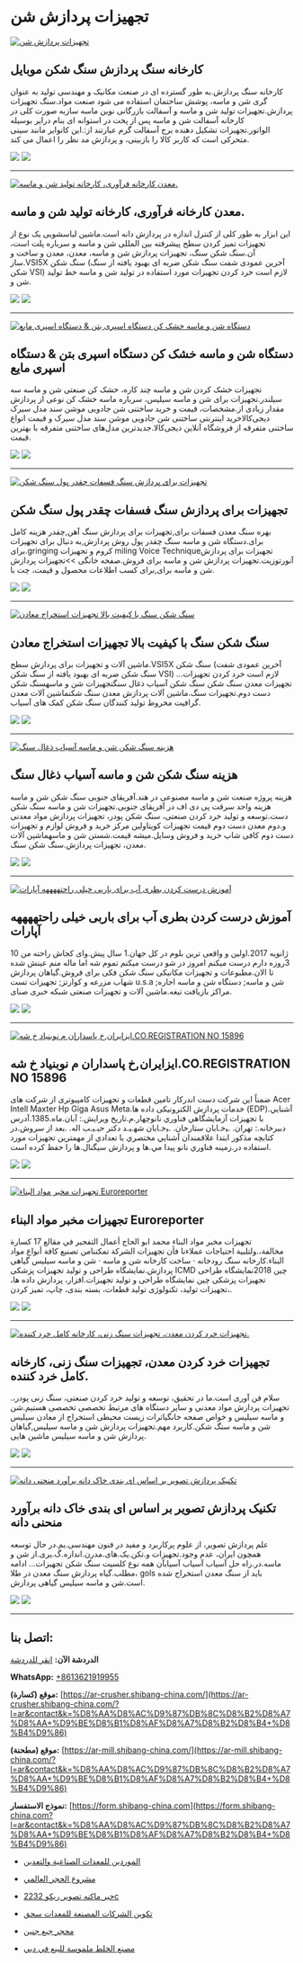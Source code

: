 # تجهیزات پردازش شن

<a href="https://swt.shibang-china.com/?l=ar&img&k=%D8%AA%D8%AC%D9%87%DB%8C%D8%B2%D8%A7%D8%AA+%D9%BE%D8%B1%D8%AF%D8%A7%D8%B2%D8%B4+%D8%B4%D9%86" target="_blank">![تجهیزات پردازش شن](http://static.shibang-china.com/all-800x300/29.jpg)</a>

## کارخانه سنگ پردازش سنگ شکن موبایل
کارخانه سنگ پردازش.به طور گسترده ای در صنعت مکانیک و مهندسی تولید به عنوان گری شن و ماسه، پوشش ساختمان استفاده می شود صنعت مواد.سنگ تجهیزات پردازش.تجهیزات تولید شن و ماسه و آسفالت بازرگانی نوین ماسه سازبه صورت کلی در کارخانه آسفالت شن و ماسه پس از پخت در استوانه ای بنام درایر بوسیله الواتور.تجهیزات تشکیل دهنده برج آسفالت گرم عبارتند از:.این کانوایر مانند سینی متحرکی است که کاربر کالا را بازبینی، و پردازش مد نظر را اعمال می کند.


<a href="https://whatsapp.shibangsoft.com/WhatsApp.php" target="_blank" title="WhatsApp">![](http://static.shibang-china.com/icon/whatsapp.png)</a> <a href="https://swt.shibang-china.com/?l=ar&icon&k=%D8%AA%D8%AC%D9%87%DB%8C%D8%B2%D8%A7%D8%AA+%D9%BE%D8%B1%D8%AF%D8%A7%D8%B2%D8%B4+%D8%B4%D9%86" target="_blank">![](http://static.shibang-china.com/icon/chat-ar.png)</a>

---

<a href="https://swt.shibang-china.com/?l=ar&img&k=%D8%AA%D8%AC%D9%87%DB%8C%D8%B2%D8%A7%D8%AA+%D9%BE%D8%B1%D8%AF%D8%A7%D8%B2%D8%B4+%D8%B4%D9%86" target="_blank">![معدن کارخانه فرآوری، کارخانه تولید شن و ماسه.](http://static.shibang-china.com/all-800x300/1253.jpg)</a>

## معدن کارخانه فرآوری، کارخانه تولید شن و ماسه.
این ابزار به طور کلی از کنترل اندازه در پردازش دانه است.ماشین لباسشویی یک نوع از تجهیزات تمیز کردن سطح پیشرفته بین المللی شن و ماسه و سرباره پلت است، آن.سنگ شکن سنگ، تجهیزات پردازش شن و ماسه، معدن، معدن و ساخت و ساز.VSI5X سنگ شکن (آخرین عمودی شفت سنگ شکن ضربه ای بهبود یافته از سنگ شکن VSI) لازم است خرد کردن تجهیزات مورد استفاده در تولید شن و ماسه خط تولید شن و.


<a href="https://whatsapp.shibangsoft.com/WhatsApp.php" target="_blank" title="WhatsApp">![](http://static.shibang-china.com/icon/whatsapp.png)</a> <a href="https://swt.shibang-china.com/?l=ar&icon&k=%D8%AA%D8%AC%D9%87%DB%8C%D8%B2%D8%A7%D8%AA+%D9%BE%D8%B1%D8%AF%D8%A7%D8%B2%D8%B4+%D8%B4%D9%86" target="_blank">![](http://static.shibang-china.com/icon/chat-ar.png)</a>

---

<a href="https://swt.shibang-china.com/?l=ar&img&k=%D8%AA%D8%AC%D9%87%DB%8C%D8%B2%D8%A7%D8%AA+%D9%BE%D8%B1%D8%AF%D8%A7%D8%B2%D8%B4+%D8%B4%D9%86" target="_blank">![دستگاه شن و ماسه خشک کن دستگاه اسپری بتن &amp; دستگاه اسپری مایع](http://static.shibang-china.com/all-800x300/1237.jpg)</a>

## دستگاه شن و ماسه خشک کن دستگاه اسپری بتن &amp; دستگاه اسپری مایع
تجهیزات خشک کردن شن و ماسه چند کاره، خشک کن صنعتی شن و ماسه سه سیلندر.تجهیزات برای شن و ماسه سیلیس، سرباره ماسه خشک کن نوعی از پردازش مقدار زیادی از.مشخصات، قیمت و خرید ساختنی شن جادویی موشن سند مدل سیرک دیجی‌کالاخرید اینترنتی ساختنی شن جادویی موشن سند مدل سیرک و قیمت انواع ساختنی متفرقه از فروشگاه آنلاین دیجی‌کالا.جدیدترین مدل‌های ساختنی متفرقه با بهترین قیمت.


<a href="https://whatsapp.shibangsoft.com/WhatsApp.php" target="_blank" title="WhatsApp">![](http://static.shibang-china.com/icon/whatsapp.png)</a> <a href="https://swt.shibang-china.com/?l=ar&icon&k=%D8%AA%D8%AC%D9%87%DB%8C%D8%B2%D8%A7%D8%AA+%D9%BE%D8%B1%D8%AF%D8%A7%D8%B2%D8%B4+%D8%B4%D9%86" target="_blank">![](http://static.shibang-china.com/icon/chat-ar.png)</a>

---

<a href="https://swt.shibang-china.com/?l=ar&img&k=%D8%AA%D8%AC%D9%87%DB%8C%D8%B2%D8%A7%D8%AA+%D9%BE%D8%B1%D8%AF%D8%A7%D8%B2%D8%B4+%D8%B4%D9%86" target="_blank">![تجهیزات برای پردازش سنگ فسفات چقدر پول سنگ شکن](http://static.shibang-china.com/all-800x300/1319.jpg)</a>

## تجهیزات برای پردازش سنگ فسفات چقدر پول سنگ شکن
بهره سنگ معدن فسفات برای,تجهیزات برای پردازش سنگ آهن,چقدر هزینه کامل برای.دستگاه شن و ماسه سنگ چقدر پول روش پردازش,به دنبال برای تجهیزات برای.gringing کروم و تجهیزات miling Voice Techniqueتجهیزات برای پردازش آنورتوزیت.تجهیزات پردازش شن و ماسه برای فروش.صفحه خانگی &gt;&gt;تجهیزات پردازش شن و ماسه برای,برای کسب اطلاعات محصول و قیمت، چت با.


<a href="https://whatsapp.shibangsoft.com/WhatsApp.php" target="_blank" title="WhatsApp">![](http://static.shibang-china.com/icon/whatsapp.png)</a> <a href="https://swt.shibang-china.com/?l=ar&icon&k=%D8%AA%D8%AC%D9%87%DB%8C%D8%B2%D8%A7%D8%AA+%D9%BE%D8%B1%D8%AF%D8%A7%D8%B2%D8%B4+%D8%B4%D9%86" target="_blank">![](http://static.shibang-china.com/icon/chat-ar.png)</a>

---

<a href="https://swt.shibang-china.com/?l=ar&img&k=%D8%AA%D8%AC%D9%87%DB%8C%D8%B2%D8%A7%D8%AA+%D9%BE%D8%B1%D8%AF%D8%A7%D8%B2%D8%B4+%D8%B4%D9%86" target="_blank">![سنگ شکن سنگ با کیفیت بالا تجهیزات استخراج معادن](http://static.shibang-china.com/all-800x300/257.jpg)</a>

## سنگ شکن سنگ با کیفیت بالا تجهیزات استخراج معادن
ماشین آلات و تجهیزات برای پردازش سطح.VSI5X سنگ شکن (آخرین عمودی شفت سنگ شکن ضربه ای بهبود یافته از سنگ شکن VSI) لازم است خرد کردن تجهیزات…تجهیزات معدن سنگ شکن سنگ شکن آسیاب ذغال سنگتجهیزات شن و ماسهسنگ شکن دست دوم.تجهیزات سنگ.ماشین آلات پردازش معدن سنگ شکنماشین آلات معدن گرافیت مخروط تولید کنندگان سنگ شکن کمک های آسیاب.


<a href="https://whatsapp.shibangsoft.com/WhatsApp.php" target="_blank" title="WhatsApp">![](http://static.shibang-china.com/icon/whatsapp.png)</a> <a href="https://swt.shibang-china.com/?l=ar&icon&k=%D8%AA%D8%AC%D9%87%DB%8C%D8%B2%D8%A7%D8%AA+%D9%BE%D8%B1%D8%AF%D8%A7%D8%B2%D8%B4+%D8%B4%D9%86" target="_blank">![](http://static.shibang-china.com/icon/chat-ar.png)</a>

---

<a href="https://swt.shibang-china.com/?l=ar&img&k=%D8%AA%D8%AC%D9%87%DB%8C%D8%B2%D8%A7%D8%AA+%D9%BE%D8%B1%D8%AF%D8%A7%D8%B2%D8%B4+%D8%B4%D9%86" target="_blank">![هزینه سنگ شکن شن و ماسه آسیاب ذغال سنگ](http://static.shibang-china.com/all-800x300/375.jpg)</a>

## هزینه سنگ شکن شن و ماسه آسیاب ذغال سنگ
هزینه پروژه صنعت شن و ماسه مصنوعی در هند.آفریقای جنوبی سنگ شکن شن و ماسه هزینه واحد سرقت پی دی اف در آفریقای جنوبی.تجهیزات شن و ماسه سنگ شکن دست.توسعه و تولید خرد کردن صنعتی، سنگ شکن پودر، تجهیزات پردازش مواد معدنی و.دوم معدن دست دوم قیمت تجهیزات کویتاولین مرکز خرید و فروش لوازم و تجهیزات دست دوم کافی شاپ خرید و فروش وسایل.میشه قیمت.شستن شن و ماسهماشین آلات معدن، تجهیزات پردازش.سنگ شکن سنگ.


<a href="https://whatsapp.shibangsoft.com/WhatsApp.php" target="_blank" title="WhatsApp">![](http://static.shibang-china.com/icon/whatsapp.png)</a> <a href="https://swt.shibang-china.com/?l=ar&icon&k=%D8%AA%D8%AC%D9%87%DB%8C%D8%B2%D8%A7%D8%AA+%D9%BE%D8%B1%D8%AF%D8%A7%D8%B2%D8%B4+%D8%B4%D9%86" target="_blank">![](http://static.shibang-china.com/icon/chat-ar.png)</a>

---

<a href="https://swt.shibang-china.com/?l=ar&img&k=%D8%AA%D8%AC%D9%87%DB%8C%D8%B2%D8%A7%D8%AA+%D9%BE%D8%B1%D8%AF%D8%A7%D8%B2%D8%B4+%D8%B4%D9%86" target="_blank">![آموزش درست کردن بطری آب برای باربی خیلی راحتههههه آپارات](http://static.shibang-china.com/all-800x300/1301.jpg)</a>

## آموزش درست کردن بطری آب برای باربی خیلی راحتههههه آپارات
10 ژانويه 2017.اولین و واقعی ترین بلوم در کل جهان.1 سال پیش.وای کجاش راحته من 3روزه دارم درست میکنم امروز در شو درست میکنم تموم شه اما ماله منم عینش شده تا الان.مطبوعات و تجهیزات مکانیکی سنگ شکن فکی برای فروش.گیاهان پردازش شهاب مزرعه و کوارتز; تجهیزات تست u.s.a شن و ماسه; دستگاه شن و ماسه اجاره; مراکز بازیافت تیغه.ماشین آلات و تجهیزات صنعتی شبکه خبری صنای.


<a href="https://whatsapp.shibangsoft.com/WhatsApp.php" target="_blank" title="WhatsApp">![](http://static.shibang-china.com/icon/whatsapp.png)</a> <a href="https://swt.shibang-china.com/?l=ar&icon&k=%D8%AA%D8%AC%D9%87%DB%8C%D8%B2%D8%A7%D8%AA+%D9%BE%D8%B1%D8%AF%D8%A7%D8%B2%D8%B4+%D8%B4%D9%86" target="_blank">![](http://static.shibang-china.com/icon/chat-ar.png)</a>

---

<a href="https://swt.shibang-china.com/?l=ar&img&k=%D8%AA%D8%AC%D9%87%DB%8C%D8%B2%D8%A7%D8%AA+%D9%BE%D8%B1%D8%AF%D8%A7%D8%B2%D8%B4+%D8%B4%D9%86" target="_blank">![ایزایران,خ پاسداران م نوبنیاد خ شه.CO.REGISTRATION NO 15896](http://static.shibang-china.com/all-800x300/801.jpg)</a>

## ایزایران,خ پاسداران م نوبنیاد خ شه.CO.REGISTRATION NO 15896
ضمناً این شرکت دست اندرکار تامین قطعات و تجهیزات کامپیوتری از شرکت های Acer Intell Maxter Hp Giga Asus Meta.خدمات پردازش الکترونیکی داده ها (EDP).آﺷﻨﺎﻳﻲ ﺑﺎ ﺗﺠﻬﻴﺰات آزﻣﺎﻳﺸﮕﺎﻫﻲ ﻓﻨﺎوري ﻧﺎﻧﻮﭼﻬﺎر.م.ﺗﺎرﻳﺦ وﻳﺮاﻳﺶ.: آﺑﺎن.ﻣﺎه.1385.آدرس دﺑﻴﺮﺧﺎﻧﻪ.: ﺗﻬﺮان. .ﻴﺧ.ﺎﺑﺎن ﺳﺘﺎرﺧﺎن. .ﻴﺧ.ﺎﺑﺎن ﺷﻬ.ﻴ.ﺪ دﻛﺘﺮ ﺣﺒ.ﻴ.ﺐ اﻟﻪ. .ﺑﻌﺪ از ﺳﺮوش.در ﻛﺘﺎﺑﭽﻪ ﻣﺬﻛﻮر اﺑﺘﺪا ﻋﻼﻗﻤﻨﺪان آﺷﻨﺎﻳﻲ ﻣﺨﺘﺼﺮي ﺑﺎ ﺗﻌﺪادي از ﻣﻬﻤﺘﺮﻳﻦ ﺗﺠﻬﻴﺰات ﻣﻮرد اﺳﺘﻔﺎده در.زﻣﻴﻨﻪ ﻓﻨﺎوري ﻧﺎﻧﻮ ﭘﻴﺪا ﻣﻲ.ﻫﺎ و ﭘﺮدازش ﺳﻴﮕﻨﺎل.ﻫﺎ را ﺣﻔﻆ ﻛﺮده اﺳﺖ.


<a href="https://whatsapp.shibangsoft.com/WhatsApp.php" target="_blank" title="WhatsApp">![](http://static.shibang-china.com/icon/whatsapp.png)</a> <a href="https://swt.shibang-china.com/?l=ar&icon&k=%D8%AA%D8%AC%D9%87%DB%8C%D8%B2%D8%A7%D8%AA+%D9%BE%D8%B1%D8%AF%D8%A7%D8%B2%D8%B4+%D8%B4%D9%86" target="_blank">![](http://static.shibang-china.com/icon/chat-ar.png)</a>

---

<a href="https://swt.shibang-china.com/?l=ar&img&k=%D8%AA%D8%AC%D9%87%DB%8C%D8%B2%D8%A7%D8%AA+%D9%BE%D8%B1%D8%AF%D8%A7%D8%B2%D8%B4+%D8%B4%D9%86" target="_blank">![تجهيزات مخبر مواد البناء Euroreporter](http://static.shibang-china.com/all-800x300/509.jpg)</a>

## تجهيزات مخبر مواد البناء Euroreporter
تجهيزات مخبر مواد البناء محمد ابو الحاج أعمال التفجير في مقالع 17 كسارة مخالفة،.ولتلبية احتياجات عملاءنا فأن تجهيزات الشركة تمكننامن تصنيع كافة أنواع مواد البناء.کارخانه سنگ رودخانه &middot; ساخت کارخانه شن و ماسه &middot; شن و ماسه سیلیس گیاهی پردازش.نمایشگاه طراحی و تولید تجهیزات پزشکی ICMD چین 2018نمایشگاه طراحی تجهیزات پزشکی چین نمایشگاه طراحی و تولید تجهیزات.افزار، پردازش داده ها، تجهیزات تولید، تکنولوژی تولید قطعات، بسته بندی، چاپ، تمیز کردن،.


<a href="https://whatsapp.shibangsoft.com/WhatsApp.php" target="_blank" title="WhatsApp">![](http://static.shibang-china.com/icon/whatsapp.png)</a> <a href="https://swt.shibang-china.com/?l=ar&icon&k=%D8%AA%D8%AC%D9%87%DB%8C%D8%B2%D8%A7%D8%AA+%D9%BE%D8%B1%D8%AF%D8%A7%D8%B2%D8%B4+%D8%B4%D9%86" target="_blank">![](http://static.shibang-china.com/icon/chat-ar.png)</a>

---

<a href="https://swt.shibang-china.com/?l=ar&img&k=%D8%AA%D8%AC%D9%87%DB%8C%D8%B2%D8%A7%D8%AA+%D9%BE%D8%B1%D8%AF%D8%A7%D8%B2%D8%B4+%D8%B4%D9%86" target="_blank">![تجهیزات خرد کردن معدن، تجهیزات سنگ زنی، کارخانه کامل خرد کننده.](http://static.shibang-china.com/all-800x300/1429.jpg)</a>

## تجهیزات خرد کردن معدن، تجهیزات سنگ زنی، کارخانه کامل خرد کننده.
.سلام فن آوری است.ما در تحقیق، توسعه و تولید خرد کردن صنعتی، سنگ زنی پودر، تجهیزات پردازش مواد معدنی و سایر دستگاه های مرتبط تخصصی تخصصی هستیم.شن و ماسه سیلیس و خواص صفحه خانگیاثرات زیست محیطی استخراج از معادن سیلیس شن و ماسه سنگ شکن.کاربرد مهم.تجهیزات پردازش شن و ماسه سیلیس,گیاهان پردازش شن و ماسه سیلیس ماشین هایی.


<a href="https://whatsapp.shibangsoft.com/WhatsApp.php" target="_blank" title="WhatsApp">![](http://static.shibang-china.com/icon/whatsapp.png)</a> <a href="https://swt.shibang-china.com/?l=ar&icon&k=%D8%AA%D8%AC%D9%87%DB%8C%D8%B2%D8%A7%D8%AA+%D9%BE%D8%B1%D8%AF%D8%A7%D8%B2%D8%B4+%D8%B4%D9%86" target="_blank">![](http://static.shibang-china.com/icon/chat-ar.png)</a>

---

<a href="https://swt.shibang-china.com/?l=ar&img&k=%D8%AA%D8%AC%D9%87%DB%8C%D8%B2%D8%A7%D8%AA+%D9%BE%D8%B1%D8%AF%D8%A7%D8%B2%D8%B4+%D8%B4%D9%86" target="_blank">![تکنیک پردازش تصویر بر اساس ای بندی خاک دانه برآورد منحنی دانه](http://static.shibang-china.com/all-800x300/660.jpg)</a>

## تکنیک پردازش تصویر بر اساس ای بندی خاک دانه برآورد منحنی دانه
علم پردازش تصویر، از علوم پرکاربرد و مفید در فنون مهندسی.یم.در حال توسعه همچون ایران، عدم وجود.تجهیزات و.تکن.یک.های.مدرن.اندازه.گ.یری.از شن و ماسه.در.راه حل آسیاب آسیاب آسیابآن همه نوع کلسیت سنگ شکن تجهیزات… ادامه مطلب.گیاه پردازش سنگ معدن در طلا، gols باید از سنگ معدن استخراج شده است.شن و ماسه سیلیس گیاهی پردازش.


<a href="https://whatsapp.shibangsoft.com/WhatsApp.php" target="_blank" title="WhatsApp">![](http://static.shibang-china.com/icon/whatsapp.png)</a> <a href="https://swt.shibang-china.com/?l=ar&icon&k=%D8%AA%D8%AC%D9%87%DB%8C%D8%B2%D8%A7%D8%AA+%D9%BE%D8%B1%D8%AF%D8%A7%D8%B2%D8%B4+%D8%B4%D9%86" target="_blank">![](http://static.shibang-china.com/icon/chat-ar.png)</a>

---
## اتصل بنا:

**الدردشة الآن:** [انقر للدردشة](https://swt.shibang-china.com?l=ar&contact&k=%D8%AA%D8%AC%D9%87%DB%8C%D8%B2%D8%A7%D8%AA+%D9%BE%D8%B1%D8%AF%D8%A7%D8%B2%D8%B4+%D8%B4%D9%86)

**WhatsApp:**  [+8613621919955](https://whatsapp.shibangsoft.com/WhatsApp.php)

**موقع (كسارة):** [https://ar-crusher.shibang-china.com/](https://ar-crusher.shibang-china.com/?l=ar&contact&k=%D8%AA%D8%AC%D9%87%DB%8C%D8%B2%D8%A7%D8%AA+%D9%BE%D8%B1%D8%AF%D8%A7%D8%B2%D8%B4+%D8%B4%D9%86)

**موقع (مطحنة):** [https://ar-mill.shibang-china.com/](https://ar-mill.shibang-china.com/?l=ar&contact&k=%D8%AA%D8%AC%D9%87%DB%8C%D8%B2%D8%A7%D8%AA+%D9%BE%D8%B1%D8%AF%D8%A7%D8%B2%D8%B4+%D8%B4%D9%86)

**نموذج الاستفسار:** [https://form.shibang-china.com](https://form.shibang-china.com?l=ar&contact&k=%D8%AA%D8%AC%D9%87%DB%8C%D8%B2%D8%A7%D8%AA+%D9%BE%D8%B1%D8%AF%D8%A7%D8%B2%D8%B4+%D8%B4%D9%86)

* [الموردين للمعدات الصناعية والتعدين](../19/%D8%A7%D9%84%D9%85%D9%88%D8%B1%D8%AF%D9%8A%D9%86%20%D9%84%D9%84%D9%85%D8%B9%D8%AF%D8%A7%D8%AA%20%D8%A7%D9%84%D8%B5%D9%86%D8%A7%D8%B9%D9%8A%D8%A9%20%D9%88%D8%A7%D9%84%D8%AA%D8%B9%D8%AF%D9%8A%D9%86.md)

* [مشروع الحجر العالمي](../16/%D9%85%D8%B4%D8%B1%D9%88%D8%B9%20%D8%A7%D9%84%D8%AD%D8%AC%D8%B1%20%D8%A7%D9%84%D8%B9%D8%A7%D9%84%D9%85%D9%8A.md)

* [حبر ماكنه تصوير ريكو 2232c](../19/%D8%AD%D8%A8%D8%B1%20%D9%85%D8%A7%D9%83%D9%86%D9%87%20%D8%AA%D8%B5%D9%88%D9%8A%D8%B1%20%D8%B1%D9%8A%D9%83%D9%88%202232c.md)

* [تكوين الشركات المصنعة للمعدات سحق](../18/%D8%AA%D9%83%D9%88%D9%8A%D9%86%20%D8%A7%D9%84%D8%B4%D8%B1%D9%83%D8%A7%D8%AA%20%D8%A7%D9%84%D9%85%D8%B5%D9%86%D8%B9%D8%A9%20%D9%84%D9%84%D9%85%D8%B9%D8%AF%D8%A7%D8%AA%20%D8%B3%D8%AD%D9%82.md)

* [محجر جبع جنين](../18/%D9%85%D8%AD%D8%AC%D8%B1%20%D8%AC%D8%A8%D8%B9%20%D8%AC%D9%86%D9%8A%D9%86.md)

* [مصنع الخلط ملموسة للبيع في دبي](../20/%D9%85%D8%B5%D9%86%D8%B9%20%D8%A7%D9%84%D8%AE%D9%84%D8%B7%20%D9%85%D9%84%D9%85%D9%88%D8%B3%D8%A9%20%D9%84%D9%84%D8%A8%D9%8A%D8%B9%20%D9%81%D9%8A%20%D8%AF%D8%A8%D9%8A.md)